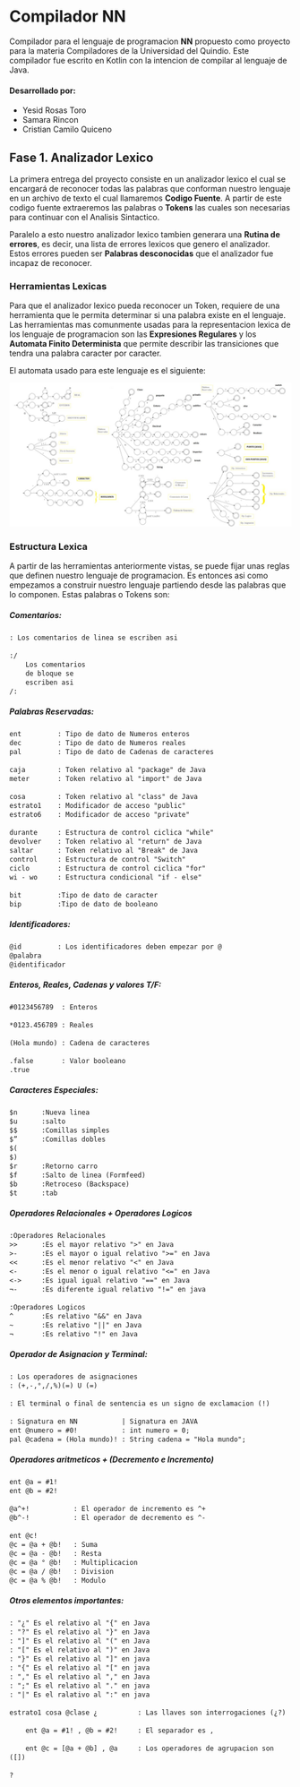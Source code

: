 # Compilador NN

Compilador para el lenguaje de programacion **NN** propuesto como 
proyecto para la materia Compiladores de la Universidad del Quindio.
Este compilador fue escrito en Kotlin con la intencion de compilar
al lenguaje de Java.

#### Desarrollado por:
* Yesid Rosas Toro
* Samara Rincon
* Cristian Camilo Quiceno

## Fase 1. Analizador Lexico

La primera entrega del proyecto consiste en un analizador lexico
el cual se encargará de reconocer todas las palabras que conforman
nuestro lenguaje en un archivo de texto el cual llamaremos 
**Codigo Fuente**. A partir de este codigo fuente extraeremos las
palabras o **Tokens** las cuales son necesarias para continuar
con el Analisis Sintactico.

Paralelo a esto nuestro analizador lexico tambien generara una **Rutina
de errores**, es decir, una lista de errores lexicos que genero el 
analizador. Estos errores pueden ser **Palabras desconocidas** que 
el analizador fue incapaz de reconocer.

### Herramientas Lexicas

Para que el analizador lexico pueda reconocer un Token, requiere de 
una herramienta que le permita determinar si una palabra existe en el 
lenguaje. Las herramientas mas comunmente usadas para la representacion 
lexica de los lenguaje de programacion son las **Expresiones Regulares** 
y los **Automata Finito Determinista** que permite describir las 
transiciones que tendra una palabra caracter por caracter.

El automata usado para este lenguaje es el siguiente:

![AFD](automata.jpeg)

### Estructura Lexica

A partir de las herramientas anteriormente vistas, se puede fijar
unas reglas que definen nuestro lenguaje de programacion. Es entonces 
asi como empezamos a construir nuestro lenguaje partiendo desde las 
palabras que lo componen. Estas palabras o Tokens son:

##### Comentarios:
~~~
: Los comentarios de linea se escriben asi

:/
    Los comentarios 
    de bloque se 
    escriben asi
/:
~~~

##### Palabras Reservadas:
~~~
ent         : Tipo de dato de Numeros enteros
dec         : Tipo de dato de Numeros reales
pal         : Tipo de dato de Cadenas de caracteres

caja        : Token relativo al "package" de Java
meter       : Token relativo al "import" de Java

cosa        : Token relativo al "class" de Java
estrato1    : Modificador de acceso "public"
estrato6    : Modificador de acceso "private"

durante     : Estructura de control ciclica "while"
devolver    : Token relativo al "return" de Java
saltar      : Token relativo al "Break" de Java
control     : Estructura de control "Switch"
ciclo       : Estructura de control ciclica "for"
wi - wo     : Estructura condicional "if - else"

bit         :Tipo de dato de caracter
bip         :Tipo de dato de booleano

~~~

##### Identificadores:
~~~
@id         : Los identificadores deben empezar por @
@palabra    
@identificador
~~~

##### Enteros, Reales, Cadenas y valores T/F:
~~~
#0123456789  : Enteros

*0123.456789 : Reales

(Hola mundo) : Cadena de caracteres

.false       : Valor booleano
.true

~~~

##### Caracteres Especiales:
~~~
$n      :Nueva linea
$u      :salto
$$      :Comillas simples
$”      :Comillas dobles
$(
$)
$r      :Retorno carro
$f      :Salto de linea (Formfeed)
$b      :Retroceso (Backspace)
$t      :tab

~~~

##### Operadores Relacionales + Operadores Logicos
~~~
:Operadores Relacionales
>>      :Es el mayor relativo ">" en Java
>-      :Es el mayor o igual relativo ">=" en Java
<<      :Es el menor relativo "<" en Java
<-      :Es el menor o igual relativo "<=" en Java
<->     :Es igual igual relativo "==" en Java
¬-      :Es diferente igual relativo "!=" en java

:Operadores Logicos
^       :Es relativo "&&" en Java
~       :Es relativo "||" en Java
¬       :Es relativo "!" en Java

~~~

##### Operador de Asignacion y Terminal:
~~~
: Los operadores de asignaciones
: (+,-,°,/,%)(=) U (=)

: El terminal o final de sentencia es un signo de exclamacion (!)
 
: Signatura en NN           | Signatura en JAVA
ent @numero = #0!           : int numero = 0;
pal @cadena = (Hola mundo)! : String cadena = "Hola mundo";
~~~

##### Operadores aritmeticos + (Decremento e Incremento)
~~~
ent @a = #1!
ent @b = #2!

@a^+!           : El operador de incremento es ^+
@b^-!           : El operador de decremento es ^-

ent @c!
@c = @a + @b!   : Suma
@c = @a - @b!   : Resta
@c = @a ° @b!   : Multiplicacion
@c = @a / @b!   : Division
@c = @a % @b!   : Modulo
~~~

##### Otros elementos importantes:
~~~
: "¿" Es el relativo al "{" en Java
: "?" Es el relativo al "}" en Java
: "]" Es el relativo al "(" en Java
: "[" Es el relativo al ")" en Java
: "}" Es el relativo al "]" en java
: "{" Es el relativo al "[" en java
: "," Es el relativo al "," en Java 
: ";" Es el relativo al "." en java
: "|" Es el ralativo al ":" en java

estrato1 cosa @clase ¿          : Las llaves son interrogaciones (¿?)

    ent @a = #1! , @b = #2!     : El separador es ,

    ent @c = [@a + @b] , @a     : Los operadores de agrupacion son ([])
 
?                                
~~~
